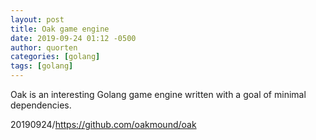 ```yaml
---
layout: post
title: Oak game engine
date: 2019-09-24 01:12 -0500
author: quorten
categories: [golang]
tags: [golang]
---
```


Oak is an interesting Golang game engine written with a goal of
minimal dependencies.

20190924/https://github.com/oakmound/oak
